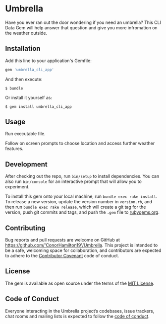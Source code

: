 # Umbrella

Have you ever ran out the door wondering if you need an umbrella? This CLI Data Gem will help answer that question and give you more infromation on the weather outside.

## Installation

Add this line to your application's Gemfile:

```ruby
gem 'umbrella_cli_app'
```

And then execute:

    $ bundle

Or install it yourself as:

    $ gem install umbrella_cli_app

## Usage

Run executable file.

Follow on screen prompts to choose location and access further weather features.

## Development

After checking out the repo, run `bin/setup` to install dependencies. You can also run `bin/console` for an interactive prompt that will allow you to experiment.

To install this gem onto your local machine, run `bundle exec rake install`. To release a new version, update the version number in `version.rb`, and then run `bundle exec rake release`, which will create a git tag for the version, push git commits and tags, and push the `.gem` file to [rubygems.org](https://rubygems.org).

## Contributing

Bug reports and pull requests are welcome on GitHub at https://github.com/'ConorHamilton19'/Umbrella. This project is intended to be a safe, welcoming space for collaboration, and contributors are expected to adhere to the [Contributor Covenant](http://contributor-covenant.org) code of conduct.

## License

The gem is available as open source under the terms of the [MIT License](https://opensource.org/licenses/MIT).

## Code of Conduct

Everyone interacting in the Umbrella project’s codebases, issue trackers, chat rooms and mailing lists is expected to follow the [code of conduct](https://github.com/'ConorHamilton19'/Umbrella/blob/master/CODE_OF_CONDUCT.md).
